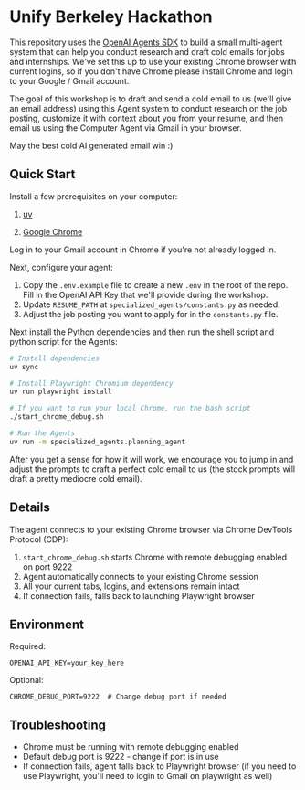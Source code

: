# Unify Berkeley Hackathon

This repository uses the [OpenAI Agents SDK](https://openai.github.io/openai-agents-python/) to build a small multi-agent system that can help you conduct research and draft cold emails for jobs and internships. We've set this up to use your existing Chrome browser with current logins, so if you don't have Chrome please install Chrome and login to your Google / Gmail account.

The goal of this workshop is to draft and send a cold email to us (we'll give an email address) using this Agent system to conduct research on the job posting, customize it with context about you from your resume, and then email us using the Computer Agent via Gmail in your browser.

May the best cold AI generated email win :)

## Quick Start

Install a few prerequisites on your computer:

1. [uv](https://docs.astral.sh/uv/getting-started/installation/)

2. [Google Chrome](https://www.google.com/chrome/)

Log in to your Gmail account in Chrome if you're not already logged in.

Next, configure your agent:

1. Copy the `.env.example` file to create a new `.env` in the root of the repo. Fill in the OpenAI API Key that we'll provide during the workshop.
2. Update `RESUME_PATH` at `specialized_agents/constants.py` as needed.
3. Adjust the job posting you want to apply for in the `constants.py` file.

Next install the Python dependencies and then run the shell script and python script for the Agents:

```bash
# Install dependencies
uv sync

# Install Playwright Chromium dependency
uv run playwright install

# If you want to run your local Chrome, run the bash script
./start_chrome_debug.sh

# Run the Agents
uv run -m specialized_agents.planning_agent
```

After you get a sense for how it will work, we encourage you to jump in and adjust the prompts to craft a perfect cold email to us (the stock prompts will draft a pretty mediocre cold email).

## Details

The agent connects to your existing Chrome browser via Chrome DevTools Protocol (CDP):

1. `start_chrome_debug.sh` starts Chrome with remote debugging enabled on port 9222
2. Agent automatically connects to your existing Chrome session
3. All your current tabs, logins, and extensions remain intact
4. If connection fails, falls back to launching Playwright browser


## Environment

Required:
```env
OPENAI_API_KEY=your_key_here
```

Optional:
```env
CHROME_DEBUG_PORT=9222  # Change debug port if needed
```

## Troubleshooting

- Chrome must be running with remote debugging enabled
- Default debug port is 9222 - change if port is in use
- If connection fails, agent falls back to Playwright browser (if you need to use Playwright, you'll need to login to Gmail on playwright as well)
